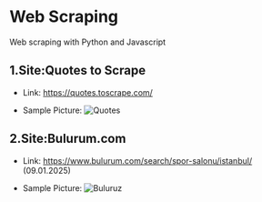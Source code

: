 # Web Scraping
Web scraping with Python and Javascript

## 1.Site:Quotes to Scrape

* Link:
https://quotes.toscrape.com/

* Sample Picture:
![Quotes](https://github.com/user-attachments/assets/d6ca5f99-437e-4746-bafc-0b98a95eeff3)

## 2.Site:Bulurum.com

* Link: 
https://www.bulurum.com/search/spor-salonu/istanbul/  (09.01.2025)

* Sample Picture:
![Buluruz](https://github.com/user-attachments/assets/89f9d0e1-204e-4688-a914-34279d61cecd)




